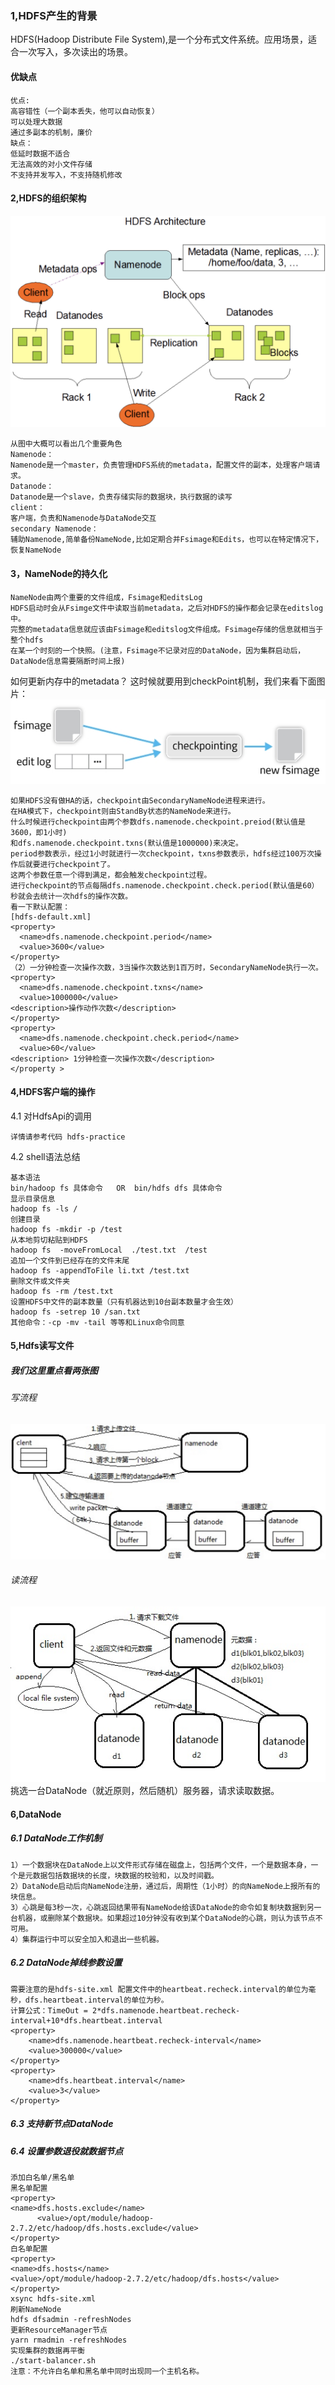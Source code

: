 ### 1,HDFS产生的背景
HDFS(Hadoop Distribute File System),是一个分布式文件系统。应用场景，适合一次写入，多次读出的场景。
#### 优缺点 
```
优点:
高容错性（一个副本丢失，他可以自动恢复）
可以处理大数据
通过多副本的机制，廉价
缺点：
低延时数据不适合
无法高效的对小文件存储
不支持并发写入，不支持随机修改
```
#### 2,HDFS的组织架构

![hdfs架构图](../doc/img/hdfs.jpg)
```
从图中大概可以看出几个重要角色
Namenode：
Namenode是一个master，负责管理HDFS系统的metadata，配置文件的副本，处理客户端请求。
Datanode：
Datanode是一个slave，负责存储实际的数据块，执行数据的读写
client：
客户端，负责和Namenode与DataNode交互
secondary Namenode：
辅助Namenode,简单备份NameNode,比如定期合并Fsimage和Edits，也可以在特定情况下，恢复NameNode
```
#### 3，NameNode的持久化
```
NameNode由两个重要的文件组成，Fsimage和editsLog
HDFS启动时会从Fsimge文件中读取当前metadata，之后对HDFS的操作都会记录在editslog中。
完整的metadata信息就应该由Fsimage和editslog文件组成。Fsimage存储的信息就相当于整个hdfs
在某一个时刻的一个快照。(注意，Fsimage不记录对应的DataNode，因为集群启动后，DataNode信息需要隔断时间上报)
```
如何更新内存中的metadata？
这时候就要用到checkPoint机制，我们来看下面图片：
![checkPoint图](../doc/img/checkPoint.jpg)
```
如果HDFS没有做HA的话，checkpoint由SecondaryNameNode进程来进行。
在HA模式下，checkpoint则由StandBy状态的NameNode来进行。
什么时候进行checkpoint由两个参数dfs.namenode.checkpoint.preiod(默认值是3600，即1小时)
和dfs.namenode.checkpoint.txns(默认值是1000000)来决定。
period参数表示，经过1小时就进行一次checkpoint，txns参数表示，hdfs经过100万次操作后就要进行checkpoint了。
这两个参数任意一个得到满足，都会触发checkpoint过程。
进行checkpoint的节点每隔dfs.namenode.checkpoint.check.period(默认值是60）秒就会去统计一次hdfs的操作次数。
看一下默认配置：
[hdfs-default.xml]
<property>
  <name>dfs.namenode.checkpoint.period</name>
  <value>3600</value>
</property>
（2）一分钟检查一次操作次数，3当操作次数达到1百万时，SecondaryNameNode执行一次。
<property>
  <name>dfs.namenode.checkpoint.txns</name>
  <value>1000000</value>
<description>操作动作次数</description>
</property>
<property>
  <name>dfs.namenode.checkpoint.check.period</name>
  <value>60</value>
<description> 1分钟检查一次操作次数</description>
</property >
```
#### 4,HDFS客户端的操作
4.1 对HdfsApi的调用
``` 
详情请参考代码 hdfs-practice
```
4.2 shell语法总结
```
基本语法
bin/hadoop fs 具体命令   OR  bin/hdfs dfs 具体命令
显示目录信息
hadoop fs -ls /
创建目录
hadoop fs -mkdir -p /test
从本地剪切粘贴到HDFS
hadoop fs  -moveFromLocal  ./test.txt  /test
追加一个文件到已经存在的文件末尾
hadoop fs -appendToFile li.txt /test.txt  
删除文件或文件夹
hadoop fs -rm /test.txt
设置HDFS中文件的副本数量（只有机器达到10台副本数量才会生效）
hadoop fs -setrep 10 /san.txt
其他命令：-cp -mv -tail 等等和Linux命令同意
```
#### 5,Hdfs读写文件
##### 我们这里重点看两张图  
###### 写流程
![写流程图](../doc/img/hdfs-write.jpg)
###### 读流程
![读流程图](../doc/img/hdfs-read.png)
挑选一台DataNode（就近原则，然后随机）服务器，请求读取数据。
#### 6,DataNode
##### 6.1 DataNode工作机制  
```
1）一个数据块在DataNode上以文件形式存储在磁盘上，包括两个文件，一个是数据本身，一个是元数据包括数据块的长度，块数据的校验和，以及时间戳。
2）DataNode启动后向NameNode注册，通过后，周期性（1小时）的向NameNode上报所有的块信息。
3）心跳是每3秒一次，心跳返回结果带有NameNode给该DataNode的命令如复制块数据到另一台机器，或删除某个数据块。如果超过10分钟没有收到某个DataNode的心跳，则认为该节点不可用。
4）集群运行中可以安全加入和退出一些机器。
```
##### 6.2 DataNode掉线参数设置
```
需要注意的是hdfs-site.xml 配置文件中的heartbeat.recheck.interval的单位为毫秒，dfs.heartbeat.interval的单位为秒。
计算公式：TimeOut = 2*dfs.namenode.heartbeat.recheck-interval+10*dfs.heartbeat.interval
<property>
    <name>dfs.namenode.heartbeat.recheck-interval</name>
    <value>300000</value>
</property>
<property>
    <name>dfs.heartbeat.interval</name>
    <value>3</value>
</property>
```
##### 6.3 支持新节点DataNode
##### 6.4 设置参数退役就数据节点
```
添加白名单/黑名单
黑名单配置
<property>
<name>dfs.hosts.exclude</name>
      <value>/opt/module/hadoop-2.7.2/etc/hadoop/dfs.hosts.exclude</value>
</property>
白名单配置
<property>
<name>dfs.hosts</name>
<value>/opt/module/hadoop-2.7.2/etc/hadoop/dfs.hosts</value>
</property>
xsync hdfs-site.xml
刷新NameNode
hdfs dfsadmin -refreshNodes
更新ResourceManager节点
yarn rmadmin -refreshNodes
实现集群的数据再平衡
./start-balancer.sh
注意：不允许白名单和黑名单中同时出现同一个主机名称。
```